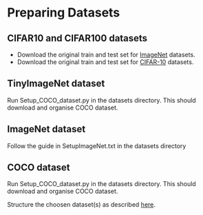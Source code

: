 # Preparing Datasets
## CIFAR10 and CIFAR100 datasets
* Download the original train and test set for [ImageNet](https://image-net.org/download.php) datasets.
* Download the original train and test set for [CIFAR-10](https://www.cs.toronto.edu/~kriz/cifar.html) datasets.

## TinyImageNet dataset
Run Setup_COCO_dataset.py in the datasets directory. This should download and organise COCO dataset.

## ImageNet dataset
Follow the guide in SetupImageNet.txt in the datasets directory


## COCO dataset
Run Setup_COCO_dataset.py in the datasets directory. This should download and organise COCO dataset.


Structure the choosen dataset(s) as described [here](directory_scructures.md).
